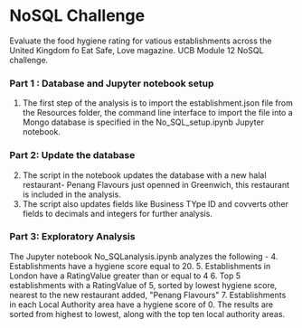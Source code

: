 # NoSQL Challenge
Evaluate the food hygiene rating for vatious establishments across the United Kingdom fo Eat Safe, Love magazine. UCB Module 12 NoSQL challenge.

### Part 1 : Database and Jupyter notebook setup
1. The first step of the analysis is to import the establishment.json file from the Resources folder, the command line interface to import the file into a Mongo database is specified in the No_SQL_setup.ipynb Jupyter notebook.

### Part 2: Update the database
2. The script in the notebook updates the database with a new halal restaurant- Penang Flavours just openned in Greenwich, this restaurant is included in the analysis.
3. The script also updates fields like Business TYpe ID and covverts other fields to decimals and integers for further analysis.

### Part 3: Exploratory Analysis
The Jupyter notebook No_SQLanalysis.ipynb analyzes the following - 
4. Establishments have a hygiene score equal to 20.
5. Establishments in London have a RatingValue greater than or equal to 4
6. Top 5 establishments with a RatingValue of 5, sorted by lowest hygiene score, nearest to the new restaurant added, "Penang Flavours"
7. Establishments in each Local Authority area have a hygiene score of 0. The results are sorted from highest to lowest, along with the top ten local authority areas.